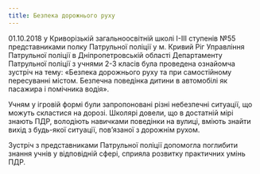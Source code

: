 ```yaml
---
title: Безпека дорожнього руху
---
```


01.10.2018 у Криворізькій загальноосвітній школі І-ІІІ ступенів №55 представниками полку Патрульної поліції у м. Кривий Ріг Управління Патрульної поліції в Дніпропетровській області Департаменту Патрульної поліції з учнями 2-3 класів була проведена ознайомча зустріч на тему: «Безпека дорожнього руху та при самостійному пересуванні містом. Безпечна поведінка дитини в автомобілі як пасажира і помічника водія».

Учням у ігровій формі були запропоновані різні небезпечні ситуації, що можуть скластися на дорозі. Школярі довели, що в достатній мірі знають ПДР, володіють навичками поведінки на вулиці, вміють знайти вихід з будь-якої ситуації, пов’язаної з дорожнім рухом.

Зустріч з представниками Патрульної поліції допомогла поглибити знання учнів у відповідній сфері, сприяла розвитку практичних умінь ПДР.

<slideshow id="_/72157700401454461" />

